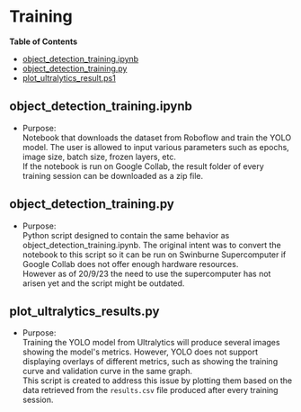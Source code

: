 # Training

<!-- TOC ignore:true -->
**Table of Contents**
<!-- TOC -->

* [object_detection_training.ipynb](#object_detection_trainingipynb)
* [object_detection_training.py](#object_detection_trainingpy)
* [plot_ultralytics_result.ps1](#copy-by-intervalps1)

<!-- /TOC -->

## object_detection_training.ipynb
* Purpose:\
Notebook that downloads the dataset from Roboflow and train the YOLO model.
The user is allowed to input various parameters such as epochs, image size, batch size, frozen layers, etc.\
If the notebook is run on Google Collab, the result folder of every training session can be downloaded as a zip file.

## object_detection_training.py
* Purpose:\
Python script designed to contain the same behavior as object_detection_training.ipynb.
The original intent was to convert the notebook to this script so it can be run on Swinburne Supercomputer if Google Collab does not offer enough hardware resources.\
However as of 20/9/23 the need to use the supercomputer has not arisen yet and the script might be outdated.

## plot_ultralytics_results.py
* Purpose:\
Training the YOLO model from Ultralytics will produce several images showing the model's metrics.
However, YOLO does not support displaying overlays of different metrics, such as showing the training curve and validation curve in the same graph.\
This script is created to address this issue by plotting them based on the data retrieved from the `results.csv` file produced after every training session.
